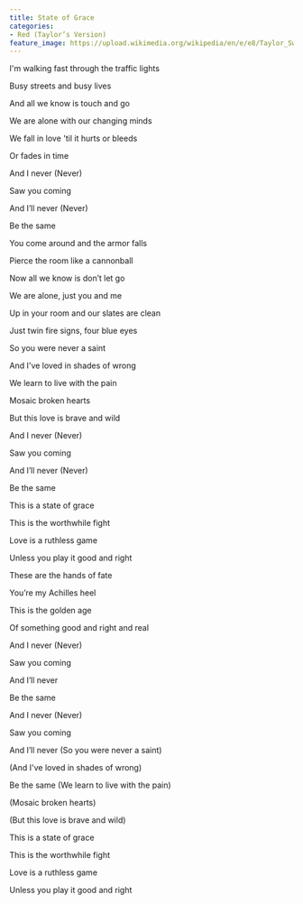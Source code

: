 ```yaml
---
title: State of Grace
categories:
- Red (Taylor’s Version)
feature_image: https://upload.wikimedia.org/wikipedia/en/e/e8/Taylor_Swift_-_Red.png
--- 
```

I'm walking fast through the traffic lights

Busy streets and busy lives

And all we know is touch and go

We are alone with our changing minds

We fall in love 'til it hurts or bleeds

Or fades in time

And I never (Never)

Saw you coming

And I’ll never (Never)

Be the same

You come around and the armor falls

Pierce the room like a cannonball

Now all we know is don’t let go

We are alone, just you and me

Up in your room and our slates are clean

Just twin fire signs, four blue eyes

So you were never a saint

And I've loved in shades of wrong

We learn to live with the pain

Mosaic broken hearts

But this love is brave and wild

And I never (Never)

Saw you coming

And I’ll never (Never)

Be the same

This is a state of grace

This is the worthwhile fight

Love is a ruthless game

Unless you play it good and right

These are the hands of fate

You’re my Achilles heel

This is the golden age

Of something good and right and real

And I never (Never)

Saw you coming

And I’ll never

Be the same

And I never (Never)

Saw you coming

And I’ll never (So you were never a saint)

(And I've loved in shades of wrong)

Be the same (We learn to live with the pain)

(Mosaic broken hearts)

(But this love is brave and wild)

This is a state of grace

This is the worthwhile fight

Love is a ruthless game

Unless you play it good and right